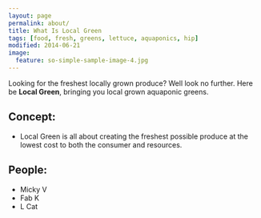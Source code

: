 ```yaml
---
layout: page
permalink: about/
title: What Is Local Green
tags: [food, fresh, greens, lettuce, aquaponics, hip]
modified: 2014-06-21
image:
  feature: so-simple-sample-image-4.jpg
---
```


Looking for the freshest locally grown produce? Well look no further. Here be **Local Green**, bringing you local grown aquaponic greens.

## Concept:
* Local Green is all about creating the freshest possible produce at the lowest cost to both the consumer and resources.

## People:
* Micky V
* Fab K
* L Cat




